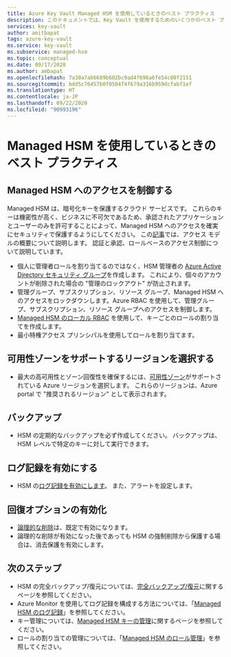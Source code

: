 ```yaml
---
title: Azure Key Vault Managed HSM を使用しているときのベスト プラクティス
description: このドキュメントでは、Key Vault を使用するためのいくつかのベスト プラクティスについて説明します。
services: key-vault
author: amitbapat
tags: azure-key-vault
ms.service: key-vault
ms.subservice: managed-hsm
ms.topic: conceptual
ms.date: 09/17/2020
ms.author: ambapat
ms.openlocfilehash: 7a30a7ab6689b602bc9ad4f696a6fe54c80f2151
ms.sourcegitcommit: bdd5c76457b0f0504f4f679a316b959dcfabf1ef
ms.translationtype: HT
ms.contentlocale: ja-JP
ms.lasthandoff: 09/22/2020
ms.locfileid: "90993196"
---
```

# <a name="best-practices-when-using-managed-hsm"></a>Managed HSM を使用しているときのベスト プラクティス

## <a name="control-access-to-your-managed-hsm"></a>Managed HSM へのアクセスを制御する

Managed HSM は、暗号化キーを保護するクラウド サービスです。 これらのキーは機密性が高く、ビジネスに不可欠であるため、承認されたアプリケーションとユーザーのみを許可することによって、Managed HSM へのアクセスを確実にセキュリティで保護するようにしてください。 この[記事](access-control.md)では、アクセス モデルの概要について説明します。 認証と承認、ロールベースのアクセス制御について説明しています。
- 個人に管理者ロールを割り当てるのではなく、HSM 管理者の [Azure Active Directory セキュリティ グループ](../../active-directory/fundamentals/active-directory-manage-groups.md)を作成します。 これにより、個々のアカウントが削除された場合の "管理のロックアウト" が防止されます。
- 管理グループ、サブスクリプション、リソース グループ、Managed HSM へのアクセスをロックダウンします。Azure RBAC を使用して、管理グループ、サブスクリプション、リソース グループへのアクセスを制御します。
- [Managed HSM のローカル RBAC](access-control.md#data-plane-and-managed-hsm-local-rbac) を使用して、キーごとのロールの割り当てを作成します。
- 最小特権アクセス プリンシパルを使用してロールを割り当てます。

## <a name="choose-regions-that-support-availability-zones"></a>可用性ゾーンをサポートするリージョンを選択する

- 最大の高可用性とゾーン回復性を確保するには、[可用性ゾーン](../../availability-zones/az-overview.md)がサポートされている Azure リージョンを選択します。 これらのリージョンは、Azure portal で "推奨されるリージョン" として表示されます。

## <a name="backup"></a>バックアップ

- HSM の定期的なバックアップを必ず作成してください。 バックアップは、HSM レベルで特定のキーに対して実行できます。 

## <a name="turn-on-logging"></a>ログ記録を有効にする

- HSM の[ログ記録を有効にします](logging.md)。 また、アラートを設定します。

## <a name="turn-on-recovery-options"></a>回復オプションの有効化

- [論理的な削除](../general/soft-delete-overview.md)は、既定で有効になります。
- 論理的な削除が有効になった後であっても HSM の強制削除から保護する場合は、消去保護を有効にします。

## <a name="next-steps"></a>次のステップ

- HSM の完全バックアップ/復元については、[完全バックアップ/復元](backup-restore.md)に関するページを参照してください。
- Azure Monitor を使用してログ記録を構成する方法については、「[Managed HSM のログ記録](logging.md)」を参照してください。
- キー管理については、[Managed HSM キーの管理](key-management.md)に関するページを参照してください。
- ロールの割り当ての管理については、「[Managed HSM のロール管理](role-management.md)」を参照してください。
